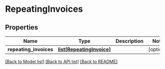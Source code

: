# RepeatingInvoices

## Properties
Name | Type | Description | Notes
------------ | ------------- | ------------- | -------------
**repeating_invoices** | [**list[RepeatingInvoice]**](RepeatingInvoice.md) |  | [optional] 

[[Back to Model list]](../README.md#documentation-for-models) [[Back to API list]](../README.md#documentation-for-api-endpoints) [[Back to README]](../README.md)


